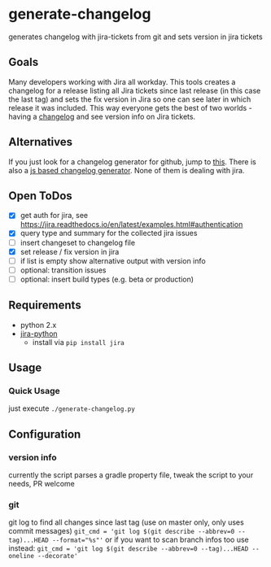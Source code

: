 # generate-changelog
generates changelog with jira-tickets from git and sets version in jira tickets

## Goals
Many developers working with Jira all workday. This tools creates a changelog for a release listing all Jira tickets since last release (in this case the last tag) and sets the fix version in Jira so one can see later in which release it was included. This way everyone gets the best of two worlds - having a [changelog][1] and see version info on Jira tickets.

## Alternatives
If you just look for a changelog generator for github, jump to [this](https://github.com/github-changelog-generator/github-changelog-generator).
There is also a [js based changelog generator](https://github.com/lob/generate-changelog).
None of them is dealing with jira.

## Open ToDos
- [x] get auth for jira, see https://jira.readthedocs.io/en/latest/examples.html#authentication
- [x] query type and summary for the collected jira issues
- [ ] insert changeset to changelog file
- [x] set release / fix version in jira
- [ ] if list is empty show alternative output with version info
- [ ] optional: transition issues
- [ ] optional: insert build types (e.g. beta or production)

## Requirements
- python 2.x
- [jira-python](https://github.com/pycontribs/jira)
    - install via `pip install jira`

[1]: https://keepachangelog.com/en/1.0.0/

## Usage

### Quick Usage
just execute `./generate-changelog.py`

## Configuration
### version info
currently the script parses a gradle property file, tweak the script to your needs, PR
welcome

### git
git log to find all changes since last tag (use on master only, only uses commit messages)
`git_cmd = 'git log $(git describe --abbrev=0 --tag)...HEAD --format="%s"'`
or
if you want to scan branch infos too use instead:
`git_cmd = 'git log $(git describe --abbrev=0 --tag)...HEAD --oneline --decorate'`
